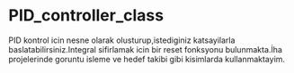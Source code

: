 # PID_controller_class

PID kontrol icin nesne olarak olusturup,istediginiz  katsayilarla baslatabilirsiniz.Integral sifirlamak icin bir reset fonksyonu bulunmakta.İha projelerinde goruntu isleme ve hedef takibi gibi kisimlarda kullanmaktayim.

